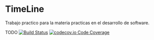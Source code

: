 # TimeLine
Trabajo practico para la materia practicas en el desarrollo de software.

TODO
[![Build Status](https://travis-ci.org/PabloGMarrero/TimeLine.svg?style=svg)](https://travis-ci.org/PabloGMarrero/TimeLine)
[![codecov.io Code Coverage](https://codecov.io/gh/PabloGMarrero/TimeLine/branch/master/graph/badge.svg )](https://codecov.io/gh/PabloGMarrero/TimeLine)

